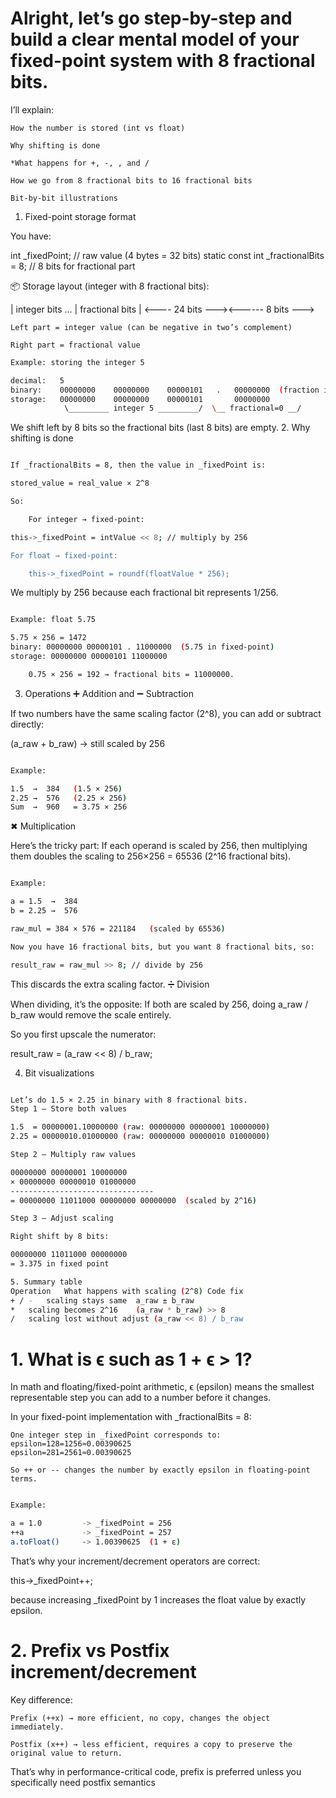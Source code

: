 # Alright, let’s go step-by-step and build a clear mental model of your fixed-point system with 8 fractional bits.
I’ll explain:

    How the number is stored (int vs float)

    Why shifting is done

    *What happens for +, -, , and /

    How we go from 8 fractional bits to 16 fractional bits

    Bit-by-bit illustrations

1. Fixed-point storage format

You have:

int _fixedPoint;        // raw value (4 bytes = 32 bits)
static const int _fractionalBits = 8; // 8 bits for fractional part

📦 Storage layout (integer with 8 fractional bits):

| integer bits ... | fractional bits |
  <---- 24 bits ---><------ 8 bits --->

    Left part = integer value (can be negative in two’s complement)

    Right part = fractional value

```bash
Example: storing the integer 5

decimal:   5
binary:    00000000    00000000    00000101   .   00000000  (fraction is all zeros)
storage:   00000000    00000000    00000101       00000000
            \_________ integer 5 _________/  \__ fractional=0 __/
```

We shift left by 8 bits so the fractional bits (last 8 bits) are empty.
2. Why shifting is done
```bash

If _fractionalBits = 8, then the value in _fixedPoint is:

stored_value = real_value × 2^8

So:

    For integer → fixed-point:

this->_fixedPoint = intValue << 8; // multiply by 256

For float → fixed-point:

    this->_fixedPoint = roundf(floatValue * 256);
```

We multiply by 256 because each fractional bit represents 1/256.
```bash

Example: float 5.75

5.75 × 256 = 1472
binary: 00000000 00000101 . 11000000  (5.75 in fixed-point)
storage: 00000000 00000101 11000000

    0.75 × 256 = 192 → fractional bits = 11000000.
```

3. Operations
➕ Addition and ➖ Subtraction

If two numbers have the same scaling factor (2^8), you can add or subtract directly:

(a_raw + b_raw) → still scaled by 256

```bash

Example:

1.5  →  384   (1.5 × 256)
2.25 →  576   (2.25 × 256)
Sum  →  960   = 3.75 × 256
```

✖ Multiplication

Here’s the tricky part:
If each operand is scaled by 256, then multiplying them doubles the scaling to 256×256 = 65536 (2^16 fractional bits).
```bash

Example:

a = 1.5  →  384
b = 2.25 →  576

raw_mul = 384 × 576 = 221184   (scaled by 65536)

Now you have 16 fractional bits, but you want 8 fractional bits, so:

result_raw = raw_mul >> 8; // divide by 256
```

This discards the extra scaling factor.
➗ Division

When dividing, it’s the opposite:
If both are scaled by 256, doing a_raw / b_raw would remove the scale entirely.

So you first upscale the numerator:

result_raw = (a_raw << 8) / b_raw;

4. Bit visualizations
```bash

Let’s do 1.5 × 2.25 in binary with 8 fractional bits.
Step 1 — Store both values

1.5  = 00000001.10000000 (raw: 00000000 00000001 10000000)
2.25 = 00000010.01000000 (raw: 00000000 00000010 01000000)

Step 2 — Multiply raw values

00000000 00000001 10000000
× 00000000 00000010 01000000
--------------------------------
= 00000000 11011000 00000000 00000000  (scaled by 2^16)

Step 3 — Adjust scaling

Right shift by 8 bits:

00000000 11011000 00000000
= 3.375 in fixed point

5. Summary table
Operation	What happens with scaling (2^8)	Code fix
+ / -	scaling stays same	a_raw ± b_raw
*	scaling becomes 2^16	(a_raw * b_raw) >> 8
/	scaling lost without adjust	(a_raw << 8) / b_raw
```


# 1. What is ϵ such as 1 + ϵ > 1?

In math and floating/fixed-point arithmetic, ϵ (epsilon) means the smallest representable step you can add to a number before it changes.

In your fixed-point implementation with _fractionalBits = 8:

    One integer step in _fixedPoint corresponds to:
    epsilon=128=1256≈0.00390625
    epsilon=281​=2561​≈0.00390625

    So ++ or -- changes the number by exactly epsilon in floating-point terms.
```bash

Example:

a = 1.0         -> _fixedPoint = 256
++a             -> _fixedPoint = 257
a.toFloat()     -> 1.00390625  (1 + ε)
```

That’s why your increment/decrement operators are correct:

this->_fixedPoint++;

because increasing _fixedPoint by 1 increases the float value by exactly epsilon.


# 2. Prefix vs Postfix increment/decrement
Key difference:

    Prefix (++x) → more efficient, no copy, changes the object immediately.

    Postfix (x++) → less efficient, requires a copy to preserve the original value to return.

That’s why in performance-critical code, prefix is preferred unless you specifically need postfix semantics